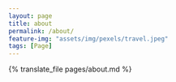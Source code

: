 ```yaml
---
layout: page
title: about
permalink: /about/
feature-img: "assets/img/pexels/travel.jpeg"
tags: [Page]
---
```


{% translate_file pages/about.md %}

